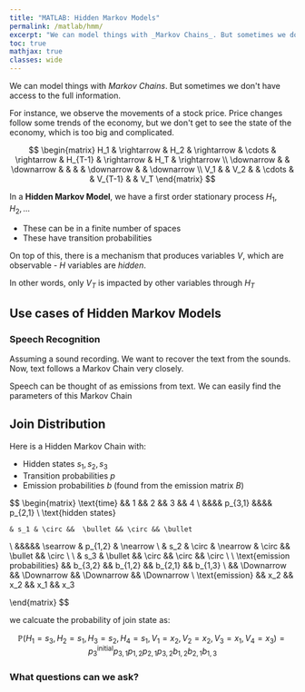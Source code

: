 ```yaml
---
title: "MATLAB: Hidden Markov Models"
permalink: /matlab/hmm/
excerpt: "We can model things with _Markov Chains_. But sometimes we don't have access to the full information."
toc: true
mathjax: true
classes: wide
---
```


We can model things with _Markov Chains_. But sometimes we don't have access to the full information.

For instance, we observe the movements of a stock price. Price changes follow some trends of the economy, but we don't get to see the state of the economy, which is too big and complicated.


$$
\begin{matrix}
H_1 & \rightarrow & H_2 & \rightarrow & \cdots & \rightarrow & H_{T-1} & \rightarrow & H_T & \rightarrow
\\
\downarrow & & \downarrow & & & & \downarrow & & \downarrow 
\\
V_1 & & V_2 &  & \cdots &  & V_{T-1} & & V_T
\end{matrix}
$$

In a **Hidden Markov Model**, we have a first order stationary process $H_1, H_2, \ldots$
  * These can be in a finite number of spaces
  * These have transition probabilities
  
On top of this, there is a mechanism that produces variables $V$, which are observable - $H$ variables are _hidden_.

In other words, only $V_T$ is impacted by other variables through $H_T$

## Use cases of Hidden Markov Models

### Speech Recognition

Assuming a sound recording. We want to recover the text from the sounds. Now, text follows a Markov Chain very closely. 

Speech can be thought of as emissions from text. We can easily find the parameters of this Markov Chain


## Join Distribution

Here is a Hidden Markov Chain with:

* Hidden states $s_1, s_2, s_3$
* Transition probabilities $p$
* Emission probabilities $b$ (found from the emission matrix $B$)

$$
\begin{matrix}
\text{time} && 1 && 2 && 3 && 4
\\
    &&&& p_{3,1} &&&& p_{2,1}
\\
\text{hidden states} 

    & s_1 & \circ &&  \bullet && \circ && \bullet
\\
    &&&&& \searrow  & p_{1,2} & \nearrow
\\
    & s_2 & \circ & \nearrow & \circ && \bullet && \circ
\\
\\
    & s_3 & \bullet && \circ && \circ && \circ 
\\
\\
\text{emission probabilities}    && b_{3,2} && b_{1,2} && b_{2,1} && b_{1,3} 
\\
&& \Downarrow && \Downarrow && \Downarrow && \Downarrow
\\
\text{emission} && x_2 && x_2 && x_1 && x_3

\end{matrix}
$$



we calcuate the probability of join state as:

$$
\mathbb{P}(H_1 = s_3, H_2 = s_1, H_3 = s_2, H_4 = s_1, V_1 = x_2, V_2 = x_2, V_3 = x_1, V_4 = x_3) = p_3^{\text{initial}} p_{3,1} p_{1,2} p_{2,1} p_{3,2} b_{1,2} b_{2,1} b_{1,3} 
$$

### What questions can we ask?

